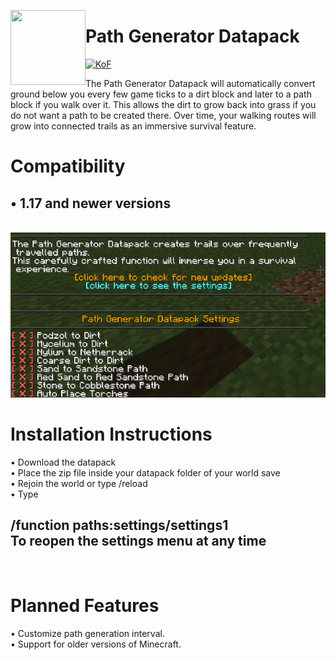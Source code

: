 <a href="https://dsc.gg/kof/"><img width="120" height="120" align="left" style="float: left" src="https://cdn.pixabay.com/photo/2016/11/11/14/49/minecraft-1816996_1280.png"></a>
# Path Generator Datapack

[![KoF](https://img.shields.io/discord/857314563639476275?color=5865F2&logo=discord&logoColor=white&style=for-the-badge)](https://dsc.gg/kof/)

The Path Generator Datapack will automatically convert ground below you every few game ticks to a dirt block and later to a path block if you walk over it. This allows the dirt to grow back into grass if you do not want a path to be created there. Over time, your walking routes will grow into connected trails as an immersive survival feature.
<br>

# Compatibility
<h2>• 1.17 and newer versions</h2>
<br>
  
<img src="https://github.com/GarudaID/Path-Generator-Datapack/blob/main/image/Features.png">
<br>

# Installation Instructions
• Download the datapack<br>
• Place the zip file inside your datapack folder of your world save<br>
• Rejoin the world or type /reload<br>
• Type
 <h2>/function paths:settings/settings1<br>
To reopen the settings menu at any time</h2>
<br>

# Planned Features
• Customize path generation interval.<br>
• Support for older versions of Minecraft.
